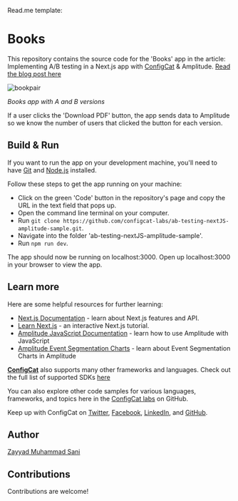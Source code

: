 Read.me template:

# Books


This repository contains the source code for the 'Books' app in the article: Implementing A/B testing in a Next.js app with [ConfigCat](https://configcat.com) & Amplitude. [Read the blog post here](https://configcat.com/blog/2022/09/02/implementing-abtesting-nextjs-amplitude)


![bookpair](https://user-images.githubusercontent.com/71462377/185446228-4da62ca4-a84e-4132-814c-21efa238006e.png)

*Books app with A and B versions* 

If a user clicks the 'Download PDF' button, the app sends data to Amplitude so we know the number of users that clicked the button for each version.

## Build & Run

If you want to run the app on your development machine, you'll need to have [Git](https://git-scm.com/downloads) and [Node.js](https://nodejs.org/en/) installed.

Follow these steps to get the app running on your machine:
- Click on the green 'Code' button in the repository's page and copy the URL in the text field that pops up.   
- Open the command line terminal on your computer.
- Run `git clone https://github.com/configcat-labs/ab-testing-nextJS-amplitude-sample.git`.
- Navigate into the folder 'ab-testing-nextJS-amplitude-sample'.
- Run `npm run dev`.

The app should now be running on localhost:3000. Open up localhost:3000 in your browser to view the app.

## Learn more

Here are some helpful resources for further learning:
- [Next.js Documentation](https://nextjs.org/docs) - learn about Next.js features and API.
- [Learn Next.js](https://nextjs.org/learn) - an interactive Next.js tutorial.
- [Amplitude JavaScript Documentation](https://docs.developers.amplitude.com/data/sdks/javascript/) - learn how to use Amplitude with JavaScript
- [Amplitude Event Segmentation Charts](https://help.amplitude.com/hc/en-us/articles/360033852251-The-Event-Segmentation-chart-an-overview "Amplitude Event Segmentation Charts") - learn about Event Segmentation Charts in Amplitude

[**ConfigCat**](https://configcat.com) also supports many other frameworks and languages. Check out the full list of supported SDKs [here](https://configcat.com/docs/sdk-reference/overview/)

You can also explore other code samples for various languages, frameworks, and topics here in the [ConfigCat labs](https://github.com/configcat-labs) on GitHub.

Keep up with ConfigCat on [Twitter](https://twitter.com/configcat), [Facebook](https://www.facebook.com/configcat), [LinkedIn](https://www.linkedin.com/company/configcat/), and [GitHub](https://github.com/configcat).

## Author
[Zayyad Muhammad Sani](https://github.com/Z-MS)

## Contributions
Contributions are welcome!
